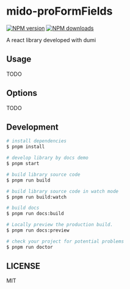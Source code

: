 # mido-proFormFields

[![NPM version](https://img.shields.io/npm/v/mido-proFormFields.svg?style=flat)](https://npmjs.org/package/mido-proFormFields)
[![NPM downloads](http://img.shields.io/npm/dm/mido-proFormFields.svg?style=flat)](https://npmjs.org/package/mido-proFormFields)

A react library developed with dumi

## Usage

TODO

## Options

TODO

## Development

```bash
# install dependencies
$ pnpm install

# develop library by docs demo
$ pnpm start

# build library source code
$ pnpm run build

# build library source code in watch mode
$ pnpm run build:watch

# build docs
$ pnpm run docs:build

# Locally preview the production build.
$ pnpm run docs:preview

# check your project for potential problems
$ pnpm run doctor
```

## LICENSE

MIT
